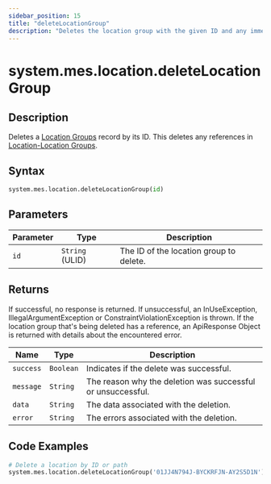```yaml
---
sidebar_position: 15
title: "deleteLocationGroup"
description: "Deletes the location group with the given ID and any immediate references to this location group if possible."
---
```


# system.mes.location.deleteLocationGroup

## Description

Deletes a [Location Groups](../../data-model/location-model/location-group) record by its ID.
This deletes any references in [Location-Location Groups](../../data-model/location-model/location-location-group).

## Syntax

```python
system.mes.location.deleteLocationGroup(id)
```

## Parameters

| Parameter | Type            | Description                             |
| --------- | --------------- | --------------------------------------- |
| `id`      | `String` (ULID) | The ID of the location group to delete. |

## Returns

If successful, no response is returned. If unsuccessful, an InUseException, IllegalArgumentException or ConstraintViolationException is thrown.
If the location group that's being deleted has a reference, an ApiResponse Object is returned with details about the encountered error.

| Name      | Type      | Description                                                 |
| --------- | --------- | ----------------------------------------------------------- |
| `success` | `Boolean` | Indicates if the delete was successful.                     |
| `message` | `String`  | The reason why the deletion was successful or unsuccessful. |
| `data`    | `String`  | The data associated with the deletion.                      |
| `error`   | `String`  | The errors associated with the deletion.                    |

## Code Examples

```python
# Delete a location by ID or path
system.mes.location.deleteLocationGroup('01JJ4N794J-BYCKRFJN-AY2S5D1N')
```
